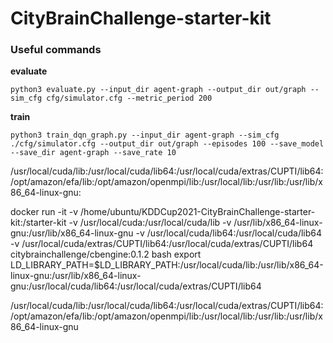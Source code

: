 # CityBrainChallenge-starter-kit

### Useful commands
__evaluate__
```
python3 evaluate.py --input_dir agent-graph --output_dir out/graph --sim_cfg cfg/simulator.cfg --metric_period 200
```
__train__
```
python3 train_dqn_graph.py --input_dir agent-graph --sim_cfg ./cfg/simulator.cfg --output_dir out/graph --episodes 100 --save_model --save_dir agent-graph --save_rate 10 
```

/usr/local/cuda/lib:/usr/local/cuda/lib64:/usr/local/cuda/extras/CUPTI/lib64:/opt/amazon/efa/lib:/opt/amazon/openmpi/lib:/usr/local/lib:/usr/lib:/usr/lib/x86_64-linux-gnu:


docker run -it -v /home/ubuntu/KDDCup2021-CityBrainChallenge-starter-kit:/starter-kit -v /usr/local/cuda:/usr/local/cuda/lib -v /usr/lib/x86_64-linux-gnu:/usr/lib/x86_64-linux-gnu -v /usr/local/cuda/lib64:/usr/local/cuda/lib64 -v /usr/local/cuda/extras/CUPTI/lib64:/usr/local/cuda/extras/CUPTI/lib64 citybrainchallenge/cbengine:0.1.2 bash 
export LD_LIBRARY_PATH=$LD_LIBRARY_PATH:/usr/local/cuda/lib:/usr/lib/x86_64-linux-gnu:/usr/lib/x86_64-linux-gnu:/usr/local/cuda/lib64:/usr/local/cuda/extras/CUPTI/lib64

/usr/local/cuda/lib:/usr/local/cuda/lib64:/usr/local/cuda/extras/CUPTI/lib64:/opt/amazon/efa/lib:/opt/amazon/openmpi/lib:/usr/local/lib:/usr/lib:/usr/lib/x86_64-linux-gnu
